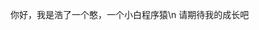 你好，我是浩了一个憨，一个小白程序猿\n
请期待我的成长吧
<!---
walnut233/walnut233 is a ✨ special ✨ repository because its `README.md` (this file) appears on your GitHub profile.
You can click the Preview link to take a look at your changes.
--->
